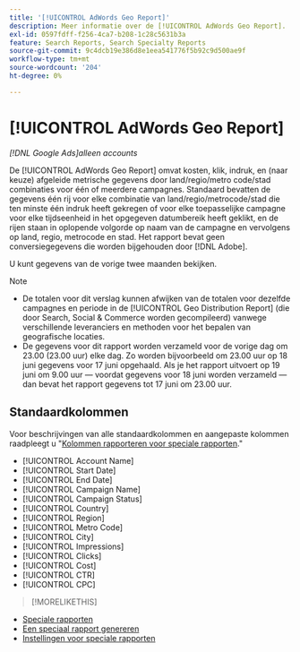 ```yaml
---
title: '[!UICONTROL AdWords Geo Report]'
description: Meer informatie over de [!UICONTROL AdWords Geo Report].
exl-id: 0597fdff-f256-4ca7-b208-1c28c5631b3a
feature: Search Reports, Search Specialty Reports
source-git-commit: 9c4dcb19e386d8e1eea541776f5b92c9d500ae9f
workflow-type: tm+mt
source-wordcount: '204'
ht-degree: 0%

---
```


# [!UICONTROL AdWords Geo Report]

*[!DNL Google Ads]alleen accounts*

De [!UICONTROL AdWords Geo Report] omvat kosten, klik, indruk, en (naar keuze) afgeleide metrische gegevens door land/regio/metro code/stad combinaties voor één of meerdere campagnes. Standaard bevatten de gegevens één rij voor elke combinatie van land/regio/metrocode/stad die ten minste één indruk heeft gekregen of voor elke toepasselijke campagne voor elke tijdseenheid in het opgegeven datumbereik heeft geklikt, en de rijen staan in oplopende volgorde op naam van de campagne en vervolgens op land, regio, metrocode en stad. Het rapport bevat geen conversiegegevens die worden bijgehouden door [!DNL Adobe].

U kunt gegevens van de vorige twee maanden bekijken.

>[!NOTE]
>
>* De totalen voor dit verslag kunnen afwijken van de totalen voor dezelfde campagnes en periode in de [!UICONTROL Geo Distribution Report] (die door Search, Social &amp; Commerce worden gecompileerd) vanwege verschillende leveranciers en methoden voor het bepalen van geografische locaties.
>* De gegevens voor dit rapport worden verzameld voor de vorige dag om 23.00 (23.00 uur) elke dag. Zo worden bijvoorbeeld om 23.00 uur op 18 juni gegevens voor 17 juni opgehaald. Als je het rapport uitvoert op 19 juni om 9.00 uur — voordat gegevens voor 18 juni worden verzameld — dan bevat het rapport gegevens tot 17 juni om 23.00 uur.

## Standaardkolommen

Voor beschrijvingen van alle standaardkolommen en aangepaste kolommen raadpleegt u &quot;[Kolommen rapporteren voor speciale rapporten](specialty-report-columns.md).&quot;

* [!UICONTROL Account Name]
* [!UICONTROL Start Date]
* [!UICONTROL End Date]
* [!UICONTROL Campaign Name]
* [!UICONTROL Campaign Status]
* [!UICONTROL Country]
* [!UICONTROL Region]
* [!UICONTROL Metro Code]
* [!UICONTROL City]
* [!UICONTROL Impressions]
* [!UICONTROL Clicks]
* [!UICONTROL Cost]
* [!UICONTROL CTR]
* [!UICONTROL CPC]

>[!MORELIKETHIS]
>
* [Speciale rapporten](specialty-report-about.md)
* [Een speciaal rapport genereren](specialty-report-generate.md)
* [Instellingen voor speciale rapporten](specialty-report-settings.md)
